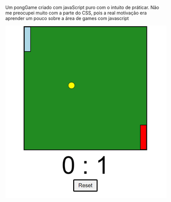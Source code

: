 Um pongGame criado com javaScript puro com o intuito de práticar.
Não me preocupei muito com a parte do CSS, pois a real motivação era aprender um pouco sobre a área de games com javascript

![preview](preview.png)

